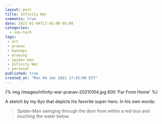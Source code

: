 ```yaml
---
layout: post
title: Infinity War
comments: true
date: 2021-01-04T17:45:00-05:00
categories:
  - non-tech
tags:
 - art
 - pranav
 - kannapi
 - drawing
 - spider-man
 - Infinity War
 - personal
published: true
created_at: "Mon 04 Jan 2021 17:45:00 EST"
---
```


{% img /images/infinity-war-pranav-20210104.jpg 600 'Far From Home' %}

A sketch by my 6yo that depicts his favorite super-hero. In his own words:

> Spider-Man swinging through the door from within a red-bus and touching the water below. 
